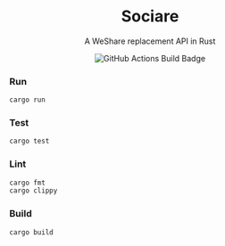 <h1 align="center">
  Sociare
</h1>

<p align="center">
  A WeShare replacement API in Rust
</p>

<p align="center">
  <img src="https://github.com/alexampersandria/sociare/actions/workflows/rust.yml/badge.svg" alt="GitHub Actions Build Badge" />
</p>

### Run

```bash
cargo run
```

### Test

```bash
cargo test
```

### Lint

```bash
cargo fmt
cargo clippy
```

### Build

```bash
cargo build
```
